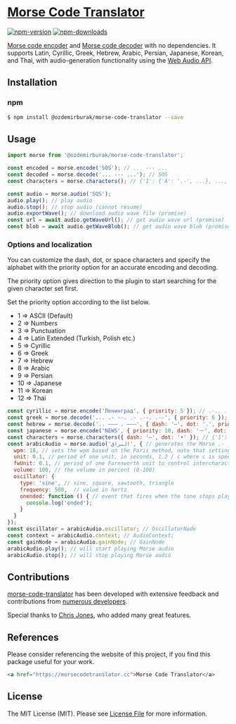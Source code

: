 # [Morse Code Translator](https://morsecodetranslator.cc)

[![npm-version]][npm] [![npm-downloads]][npm]

[Morse code encoder](https://morsecodetranslator.cc) and [Morse code decoder](https://morsecodetranslator.cc) with no dependencies. It supports Latin, Cyrillic, Greek, Hebrew, Arabic,
Persian, Japanese, Korean, and Thai, with audio-generation functionality using the [Web Audio API](https://developer.mozilla.org/en-US/docs/Web/API/Web_Audio_API).

## Installation

### npm

```bash
$ npm install @ozdemirburak/morse-code-translator --save
```

## Usage

```js
import morse from '@ozdemirburak/morse-code-translator';

const encoded = morse.encode('SOS'); // ... --- ...
const decoded = morse.decode('... --- ...'); // SOS
const characters = morse.characters(); // {'1': {'A': '.-', ...}, ..., '11': {'ㄱ': '.-..', ...}}

const audio = morse.audio('SOS');
audio.play(); // play audio
audio.stop(); // stop audio (cannot resume)
audio.exportWave(); // download audio wave file (promise)
const url = await audio.getWaveUrl(); // get audio wave url (promise)
const blob = await audio.getWaveBlob(); // get audio wave blob (promise)
```

### Options and localization

You can customize the dash, dot, or space characters and specify the alphabet with the priority option for
an accurate encoding and decoding.

The priority option gives direction to the plugin to start searching for the given character set first.

Set the priority option according to the list below.

- 1 => ASCII (Default)
- 2 => Numbers
- 3 => Punctuation
- 4 => Latin Extended (Turkish, Polish etc.)
- 5 => Cyrillic
- 6 => Greek
- 7 => Hebrew
- 8 => Arabic
- 9 => Persian
- 10 => Japanese
- 11 => Korean
- 12 => Thai

```js
const cyrillic = morse.encode('Ленинград', { priority: 5 }); // .-.. . -. .. -. --. .-. .- -..
const greek = morse.decode('... .- --. .- .--. .--', { priority: 6 }); // ΣΑΓΑΠΩ
const hebrew = morse.decode('.. ––– . –––', { dash: '–', dot: '.', priority: 7 }); // יהוה
const japanese = morse.encode('NEWS', { priority: 10, dash: '－', dot: '・', separator: '　' }); // －・　・　・－－　・・・
const characters = morse.characters({ dash: '–', dot: '•' }); // {'1': {'A': '•–', ...}, ..., '11': {'ㄱ': '•–••', ...}}
const arabicAudio = morse.audio('البراق', { // generates the Morse .- .-.. -... .-. .- --.- then generates the audio from it
  wpm: 18, // sets the wpm based on the Paris method, note that setting this will override and set the unit and fwUnits accordingly
  unit: 0.1, // period of one unit, in seconds, 1.2 / c where c is speed of transmission, in words per minute
  fwUnit: 0.1, // period of one Farnsworth unit to control intercharacter and interword gaps
  volume: 100, // the volume in percent (0-100)
  oscillator: {
    type: 'sine', // sine, square, sawtooth, triangle
    frequency: 500,  // value in hertz
    onended: function () { // event that fires when the tone stops playing
      console.log('ended');
    }
  }
});
const oscillator = arabicAudio.oscillator; // OscillatorNode
const context = arabicAudio.context; // AudioContext;
const gainNode = arabicAudio.gainNode; // GainNode
arabicAudio.play(); // will start playing Morse audio
arabicAudio.stop(); // will stop playing Morse audio
```

## Contributions

[morse-code-translator](https://github.com/ozdemirburak/morse-code-translator) has been developed 
with extensive feedback and contributions from [numerous developers](https://github.com/ozdemirburak/morse-code-translator/graphs/contributors).

Special thanks to [Chris Jones](https://github.com/chris--jones), who added many great features.

## References

Please consider referencing the website of this project, if you find this package useful for your work.

```html
<a href="https://morsecodetranslator.cc">Morse Code Translator</a>
```

## License

The MIT License (MIT). Please see [License File](LICENSE) for more information.

  [npm-version]: https://img.shields.io/npm/v/@ozdemirburak/morse-code-translator.svg?style=flat-square
  [npm-downloads]: https://img.shields.io/npm/dm/@ozdemirburak/morse-code-translator.svg?style=flat-square
  [npm]: https://www.npmjs.com/package/@ozdemirburak/morse-code-translator
